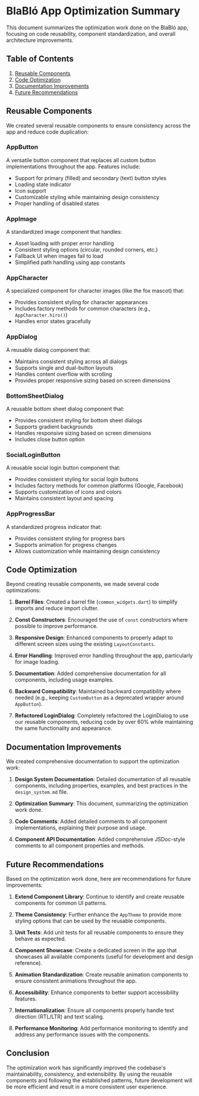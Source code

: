 # BlaBló App Optimization Summary

This document summarizes the optimization work done on the BlaBló app, focusing on code reusability, component standardization, and overall architecture improvements.

## Table of Contents

1. [Reusable Components](#reusable-components)
2. [Code Optimization](#code-optimization)
3. [Documentation Improvements](#documentation-improvements)
4. [Future Recommendations](#future-recommendations)

## Reusable Components

We created several reusable components to ensure consistency across the app and reduce code duplication:

### AppButton

A versatile button component that replaces all custom button implementations throughout the app. Features include:

- Support for primary (filled) and secondary (text) button styles
- Loading state indicator
- Icon support
- Customizable styling while maintaining design consistency
- Proper handling of disabled states

### AppImage

A standardized image component that handles:

- Asset loading with proper error handling
- Consistent styling options (circular, rounded corners, etc.)
- Fallback UI when images fail to load
- Simplified path handling using app constants

### AppCharacter

A specialized component for character images (like the fox mascot) that:

- Provides consistent styling for character appearances
- Includes factory methods for common characters (e.g., `AppCharacter.hiro()`)
- Handles error states gracefully

### AppDialog

A reusable dialog component that:

- Maintains consistent styling across all dialogs
- Supports single and dual-button layouts
- Handles content overflow with scrolling
- Provides proper responsive sizing based on screen dimensions

### BottomSheetDialog

A reusable bottom sheet dialog component that:

- Provides consistent styling for bottom sheet dialogs
- Supports gradient backgrounds
- Handles responsive sizing based on screen dimensions
- Includes close button option

### SocialLoginButton

A reusable social login button component that:

- Provides consistent styling for social login buttons
- Includes factory methods for common platforms (Google, Facebook)
- Supports customization of icons and colors
- Maintains consistent layout and spacing

### AppProgressBar

A standardized progress indicator that:

- Provides consistent styling for progress bars
- Supports animation for progress changes
- Allows customization while maintaining design consistency

## Code Optimization

Beyond creating reusable components, we made several code optimizations:

1. **Barrel Files**: Created a barrel file (`common_widgets.dart`) to simplify imports and reduce import clutter.

2. **Const Constructors**: Encouraged the use of `const` constructors where possible to improve performance.

3. **Responsive Design**: Enhanced components to properly adapt to different screen sizes using the existing `LayoutConstants`.

4. **Error Handling**: Improved error handling throughout the app, particularly for image loading.

5. **Documentation**: Added comprehensive documentation for all components, including usage examples.

6. **Backward Compatibility**: Maintained backward compatibility where needed (e.g., keeping `CustomButton` as a deprecated wrapper around `AppButton`).

7. **Refactored LoginDialog**: Completely refactored the LoginDialog to use our reusable components, reducing code by over 60% while maintaining the same functionality and appearance.

## Documentation Improvements

We created comprehensive documentation to support the optimization work:

1. **Design System Documentation**: Detailed documentation of all reusable components, including properties, examples, and best practices in the `design_system.md` file.

2. **Optimization Summary**: This document, summarizing the optimization work done.

3. **Code Comments**: Added detailed comments to all component implementations, explaining their purpose and usage.

4. **Component API Documentation**: Added comprehensive JSDoc-style comments to all component properties and methods.

## Future Recommendations

Based on the optimization work done, here are recommendations for future improvements:

1. **Extend Component Library**: Continue to identify and create reusable components for common UI patterns.

2. **Theme Consistency**: Further enhance the `AppTheme` to provide more styling options that can be used by the reusable components.

3. **Unit Tests**: Add unit tests for all reusable components to ensure they behave as expected.

4. **Component Showcase**: Create a dedicated screen in the app that showcases all available components (useful for development and design reference).

5. **Animation Standardization**: Create reusable animation components to ensure consistent animations throughout the app.

6. **Accessibility**: Enhance components to better support accessibility features.

7. **Internationalization**: Ensure all components properly handle text direction (RTL/LTR) and text scaling.

8. **Performance Monitoring**: Add performance monitoring to identify and address any performance issues with the components.

## Conclusion

The optimization work has significantly improved the codebase's maintainability, consistency, and extensibility. By using the reusable components and following the established patterns, future development will be more efficient and result in a more consistent user experience.
